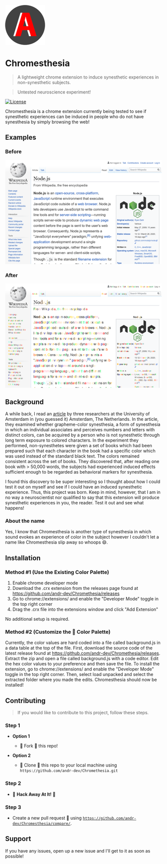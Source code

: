 <img src="https://github.com/andr-dev/Chromethesia/raw/master/tab-icon.png" width="128" height="128" />

# Chromesthesia

> A lightweight chrome extension to induce synesthetic experiences in non-synesthetic subjects.

> Untested neuroscience experiment!

[![License](http://img.shields.io/:license-mit-blue.svg?style=flat-square)](http://badges.mit-license.org)

Chromesthesia is a chrome extension currently being tested to see if synesthetic experiences can be induced in people who do not have synesthesia by simply browsing the web!

## Examples

### Before
![Before](https://github.com/andr-dev/Chromethesia/raw/master/preview1_before.png)

### After
![After](https://github.com/andr-dev/Chromethesia/raw/master/preview1_after.png)

## Background

A while back, I read an <a href="https://journals.plos.org/plosone/article?id=10.1371/journal.pone.0039799">article</a> by three researchers at the University of Amsterdam in (you guessed it) Amsterdam, The Netherlands. In the article, they examined whether grapheme-color synesthesia, a form of synesthesia in which an individual associates and perceives numbers and letters with distinct colors, can be acquired by a person who is not synesthetic through long term exposure to colored characters. In the experiment they performed, non-synesthetes were given a set of books which had been prepared such that each character in the book had a specific color which was used instead of the standard black text. The colors remained consistent across the set of books. They discovered that, after reading one book with > 50,000 words, the subjects had experienced induced effects sufficient enough to be regarded as behavioral markers for synesthesia.

I found this discovery to be super interesting so I thought about how I could test it out on myself and see if I could have an induced synesthetic experience. Thus, this project was born. Keep in mind, however, that I am in no way a neuroscientist nor qualified to say that this extension will produce synesthetic experiences in you, the reader. Test it out and see what happens!

### About the name

Yes, I know that Chromesthesia is another type of synesthesia in which sound evokes an experience of color in the subject however I couldn't let a name like Chromesthesia slip away so whoops 😄.

## Installation

### Method #1 (Use the Existing Color Palette)

1) Enable chrome developer mode
2) Download the .crx extension from the releases page found at https://github.com/andr-dev/Chromethesia/releases
3) Go to chrome://extensions/ and enable the "Developer Mode" toggle in the top right corner
4) Drag the .crx file into the extensions window and click "Add Extension"

No additional setup is required.

### Method #2 (Customize the 🎨 Color Palette)

Currently, the color values are hard coded into a file called background.js in a data table at the top of the file. First, download the source code of the latest release found at https://github.com/andr-dev/Chromethesia/releases. Extract the zip and open a file called background.js with a code editor. Edit the hex color values to your preference and then save the file. To install the extension, go to chrome://extensions/ and enable the "Developer Mode" toggle in the top right corner. Then, select load unpacked and select the extracted folder where you made the edits. Chromesthesia should now be installed!

## Contributing

> If you would like to contribute to this project, follow these steps.

### Step 1

- **Option 1**
    - 🍴 Fork 🍴 this repo!

- **Option 2**
    - 👯 Clone 👯 this repo to your local machine using `https://github.com/andr-dev/Chromethesia.git`

### Step 2

- 🔨 **Hack Away At It!** 🔨

### Step 3

- Create a new pull request 🔁 using <a href="https://github.com/andr-dev/Chromesthesia/compare/" target="_blank">`https://github.com/andr-dev/Chromesthesia/compare/`</a>.

## Support

If you have any issues, open up a new issue and I'll get to it as soon as possible!
